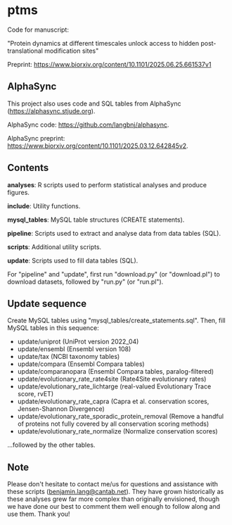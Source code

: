 # ptms
Code for manuscript:

"Protein dynamics at different timescales unlock access to hidden post-translational modification sites"

Preprint: https://www.biorxiv.org/content/10.1101/2025.06.25.661537v1

## AlphaSync

This project also uses code and SQL tables from AlphaSync (https://alphasync.stjude.org). 

AlphaSync code: https://github.com/langbnj/alphasync.

AlphaSync preprint: https://www.biorxiv.org/content/10.1101/2025.03.12.642845v2.

## Contents

**analyses**: R scripts used to perform statistical analyses and produce figures.

**include**: Utility functions.

**mysql_tables**: MySQL table structures (CREATE statements).

**pipeline**: Scripts used to extract and analyse data from data tables (SQL).

**scripts**: Additional utility scripts.

**update**: Scripts used to fill data tables (SQL).

For "pipeline" and "update", first run "download.py" (or "download.pl") to download datasets, followed by "run.py" (or "run.pl").

## Update sequence

Create MySQL tables using "mysql_tables/create_statements.sql". Then, fill MySQL tables in this sequence:

- update/uniprot (UniProt version 2022_04)
- update/ensembl (Ensembl version 108)
- update/tax (NCBI taxonomy tables)
- update/compara (Ensembl Compara tables)
- update/comparanopara (Ensembl Compara tables, paralog-filtered)
- update/evolutionary_rate_rate4site (Rate4Site evolutionary rates)
- update/evolutionary_rate_lichtarge (real-valued Evolutionary Trace score, rvET)
- update/evolutionary_rate_capra (Capra et al. conservation scores, Jensen-Shannon Divergence)
- update/evolutionary_rate_sporadic_protein_removal (Remove a handful of proteins not fully covered by all conservation scoring methods)
- update/evolutionary_rate_normalize (Normalize conservation scores)

...followed by the other tables.


## Note

Please don't hesitate to contact me/us for questions and assistance with these scripts (<benjamin.lang@cantab.net>). They have grown historically as these analyses grew far more complex than originally envisioned, though we have done our best to comment them well enough to follow along and use them. Thank you!
